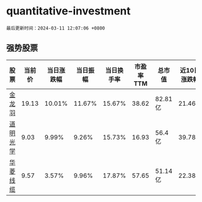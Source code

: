 # quantitative-investment

`最后更新时间：2024-03-11 12:07:06 +0800`

## 强势股票

|股票|当前价|当日涨跌幅|当日振幅|当日换手率|市盈率TTM|总市值|近10日涨跌幅|
|----|----|----|----|----|----|----|----|
|[金龙羽](https://xueqiu.com/S/SZ002882)|19.13|10.01%|11.67%|15.67%|38.62|82.81亿|21.46%|
|[道明光学](https://xueqiu.com/S/SZ002632)|9.03|9.99%|9.26%|15.73%|16.93|56.4亿|39.78%|
|[华菱线缆](https://xueqiu.com/S/SZ001208)|9.57|3.57%|9.96%|17.87%|57.65|51.14亿|22.38%|
